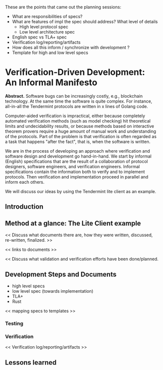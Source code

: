 These are the points that came out the planning sessions:

- What are responsibilities of specs?
- What are features of impl the spec should address? What level of details
    - High level protocol spec
    - Low level architecture spec
- English spec vs TLA+ spec
- Verification log/reporting/artifacts
- How does all this inform / synchronize with development ?
- Template for high and low level specs


# Verification-Driven Development: An Informal Manifesto

**Abstract.** Software bugs can be increasingly costly, e.g., blockchain
technology. At the same time the software is quite complex. For instance,
all-in-all the Tendermint protocols are written in x lines of Golang code.

Computer-aided verification is impractical, either because completely automated
verification methods (such as model checking) hit theoretical limits and
undecidability results, or because methods based on interactive theorem provers
require a huge amount of manual work and understanding of the protocols. Part of
the problem is that verification is often regarded as a task that happens "after
the fact", that is, when the software is written.

We are in the process of developing an approach where verification and software
design and development go hand-in-hand. We start by informal (English)
specifications that are the result of a collaboration of protocol designers,
software engineers, and verification engineers. Informal specifications contain
the information both to verify and to implement protocols. Then verification and
implementation proceed in parallel and inform each others.

We will discuss our ideas by using the Tendermint lite client as an example.

## Introduction

## Method at a glance: The Lite Client example

<< Discuss what documents there are, how they were written, discussed, re-written,
finalized. >>

<< links to documents >>

<< Discuss what validation and verification efforts have been done/planned.

## Development Steps and Documents

- high level specs
- low level spec (towards implementation)
- TLA+
- Rust

<< mapping specs to templates >>

### Testing

### Verification

<< Verification log/reporting/artifacts >>


## Lessons learned
